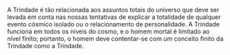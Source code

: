 ﻿A Trindade é tão relacionada aos assuntos totais do universo que deve ser levada em conta nas nossas tentativas de explicar a totalidade de qualquer evento cósmico isolado ou o relacionamento de personalidade. A Trindade funciona em todos os níveis do cosmo, e o homem mortal é limitado ao nível finito; portanto, o homem deve contentar-se com um conceito finito da Trindade como a Trindade.